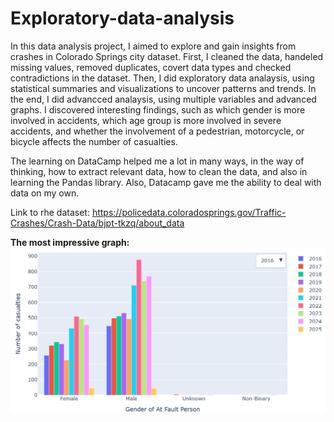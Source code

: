 <h1>Exploratory-data-analysis</h1>

<p>In this data analysis project, I aimed to explore and gain insights from crashes in Colorado Springs city dataset. First, I cleaned the data, handeled missing values, removed duplicates, covert data types and checked contradictions in the dataset.
Then, I did exploratory data analaysis, using statistical summaries and visualizations to uncover patterns and trends. In the end, I did advancced analaysis, using multiple variables and advanced graphs. I discovered interesting findings, such as which gender is more involved in accidents, which age group is more involved in severe accidents, and whether the involvement of a pedestrian, motorcycle, or bicycle affects the number of casualties.</p>

<p>The learning on DataCamp helped me a lot in many ways, in the way of thinking, how to extract relevant data, how to clean the data, and also in learning the Pandas library. Also, Datacamp gave me the ability to deal with data on my own.</p>

Link to rhe dataset: <href>https://policedata.coloradosprings.gov/Traffic-Crashes/Crash-Data/bjpt-tkzq/about_data</href>

<b>The most impressive graph:</b>
![Graph](ImpressiveGraph.PNG)
